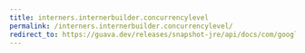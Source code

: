 ```yaml
---
title: interners.internerbuilder.concurrencylevel
permalink: /interners.internerbuilder.concurrencylevel/
redirect_to: https://guava.dev/releases/snapshot-jre/api/docs/com/google/common/collect/Interners.InternerBuilder.html#concurrencyLevel-int-
---
```

